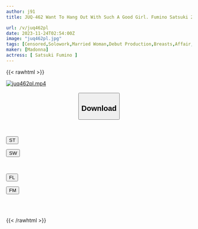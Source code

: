 ```yaml
---
author: j91
title: JUQ-462 Want To Hang Out With Such A Good Girl. Fumino Satsuki 28 Years Old AV DEBUT A Married Woman Who Unconsciously Makes Men Dependent On Her And Is Dangerous If Touched.

url: /v/juq462pl
date: 2023-11-24T02:54:00Z
image: "juq462pl.jpg"
tags: [Censored,Solowork,Married Woman,Debut Production,Breasts,Affair,Mature Woman	 ]
maker: [Madonna]
actress: [ Satsuki Fumino ]
---
```



{{< rawhtml >}}

<div class="video" data-videoid="Yy1ZRmjeY7Cv8jb">
    <a href="javascript:;">
        <img src="/v/juq462pl/juq462pl.jpg" width="WIDTH" height="HEIGHT" alt="juq462pl.mp4" loading="lazy">
    </a>
</div>

<script type="text/javascript" src="https://j91.asia/asset/on-demand-st.js"></script>

<br>
  <link rel="stylesheet" href="https://j91.asia/asset/bs5.css">
  
  <center>
  <button class="btn btn-primary" type="button" data-bs-toggle="collapse" data-bs-target=".multi-collapse" aria-expanded="false" aria-controls="multiCollapseExample1 multiCollapseExample2"><h2>Download</h2></button></center>
</p>
<div class="row">
  <div class="col">
    <div class="collapse multi-collapse" id="multiCollapseExample1">
      <div class="card card-body">
	      	      <br>
<div class="buttons">  
<p><a href="https://streamtape.to/v/Yy1ZRmjeY7Cv8jb" target="_blank"><button class="btn-hover color-3"><i class="fa fa-download"></i> ST</button></a></p>
<p><a href="https://flaswish.com/4t7pi7454t5g" target="_blank"><button class="btn-hover color-2"><i class="fa fa-download"></i> SW</button></a></p></div>
    </div>
  </div>
</div>
  <div class="col">
    <div class="collapse multi-collapse" id="multiCollapseExample2">
      <div class="card card-body">
	      <br>
<div class="buttons">
<p><a href="javascript:;" target="_blank"><button class="btn-hover color-9"><i class="fa fa-download"></i> FL</button></a></p>
<p><a href="javascript:;" target="_blank"><button class="btn-hover color-8"><i class="fa fa-download"></i> FM</button></a></p></div>
<br><br>
      </div>
    </div>
  </div>
</div>

{{< /rawhtml >}}
